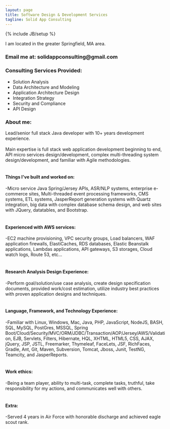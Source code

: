```yaml
---
layout: page
title: Software Design & Development Services
tagline: Solid App Consulting
---
```



{% include JB/setup %}


I am located in the greater Springfield, MA area.

<h3>Email me at: solidappconsulting@gmail.com</h3>

<h3>Consulting Services Provided:</h3>
<ul>
    <li>Solution Analysis</li>
    <li>Data Architecture and Modeling</li>
    <li>Application Architecture Design</li>
    <li>Integration Strategy</li>
    <li>Security and Compliance</li>
    <li>API Design</li>
</ul>

<h3>About me:</h3>

<p>
    Lead/senior full stack Java developer with 10+ years development experience.
<br />
<br />
    Main expertise is full stack web application development beginning to end,
    API micro services design/development, complex multi-threading
    system design/development, and familiar with Agile methodologies.
<br />
<br />
    <h4>Things I've built and worked on:</h4>
    -Micro service Java Spring/Jersey APIs, ASR/NLP systems, enterprise e-commerce sites, Multi-threaded event processing frameworks, CMS systems, ETL systems, JasperReport generation systems with Quartz integration, big data with complex database schema design, and web sites with JQuery, datatables, and Bootstrap.
<br />
<br />
    <h4>Experienced with AWS services:</h4>
        -EC2 machine provisioning, VPC security groups, Load balancers,
        WAF application firewalls, ElastiCaches, RDS databases,
        Elastic Beanstalk applications, Lambdas applications, API gateways,
        S3 storages, Cloud watch logs, Route 53, etc...
<br />
<br />
    <h4>Research Analysis Design Experience:</h4>
        -Perform goal/solution/use case analysis, create design specification
        documents, provided work/cost estimation, utilize industry best practices
        with proven application designs and techniques.
<br />
<br />
    <h4>Language, Framework, and Technology Experience:</h4>
        -Familiar with Linux, Windows, Mac, Java, PHP, JavaScript, NodeJS, BASH,
        SQL, MySQL, PostGres, MSSQL,
        Spring Boot/Cloud/Security/MVC/ORM/JDBC/Transaction/AOP/Jersey/AWS/Validation,
        EJB, Servlets, Filters, Hibernate, HQL, XHTML, HTML5, CSS, AJAX,
        jQuery, JSP, JSTL, Freemarker, Thymeleaf, FaceLets, JSF, RichFaces,
        Gradle, Ant, Git, Maven, Subversion, Tomcat, Jboss, Junit, TestNG, Teamcity,
        and JasperReports.
<br />
<br />
    <h4>Work ethics:</h4>
        -Being a team player, ability to multi-task, complete tasks, truthful, take
        responsibility for my actions, and communicates well with others.
<br />
<br />
    <h4>Extra:</h4>
        -Served 4 years in Air Force with honorable discharge and achieved eagle
        scout rank.

</p>
